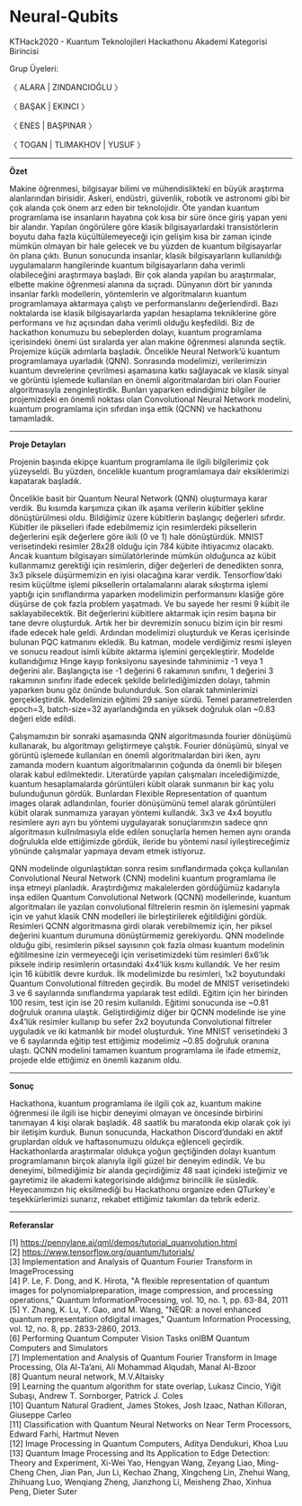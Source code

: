 # Neural-Qubits

KTHack2020 - Kuantum Teknolojileri Hackathonu Akademi Kategorisi Birincisi

Grup Üyeleri:

〈 ALARA | ZINDANCIOĞLU 〉

〈 BAŞAK | EKINCI 〉

〈 ENES | BAŞPINAR 〉

〈 TOGAN | TLIMAKHOV | YUSUF 〉

------------------------------------------------------------------------------------------------------------------------------------

**Özet**

Makine öğrenmesi, bilgisayar bilimi ve mühendislikteki en büyük araştırma alanlarından birisidir. Askeri, endüstri, güvenlik, robotik ve astronomi gibi bir çok alanda çok önem arz eden bir teknolojidir. Öte yandan kuantum programlama ise insanların hayatına çok kısa bir süre önce giriş yapan yeni bir alandır. Yapılan öngörülere göre klasik bilgisayarlardaki transistörlerin boyutu daha fazla küçültülemeyeceği için gelişim kısa bir zaman içinde mümkün olmayan bir hale gelecek ve bu yüzden de kuantum bilgisayarlar ön plana çıktı. 
Bunun sonucunda insanlar, klasik bilgisayarların kullanıldığı uygulamaların hangilerinde kuantum bilgisayarların daha verimli olabileceğini araştırmaya başladı. Bir çok alanda yapılan bu araştırmalar, elbette makine öğrenmesi alanına da sıçradı. Dünyanın dört bir yanında insanlar farklı modellerin, yöntemlerin ve algoritmaların kuantum programlamaya aktarmaya çalıştı ve performanslarını değerlendirdi. Bazı noktalarda ise klasik bilgisayarlarda yapılan hesaplama tekniklerine göre performans ve hız açısından daha verimli olduğu keşfedildi.
Biz de hackathon konumuzu bu sebeplerden dolayı, kuantum programlama içerisindeki önemi üst sıralarda yer alan makine öğrenmesi alanında seçtik. Projemize küçük adımlarla başladık. Öncelikle Neural Network’ü kuantum programlamaya uyarladık (QNN). Sonrasında modelimizi, verilerimizin kuantum devrelerine çevrilmesi aşamasına katkı sağlayacak ve klasik sinyal ve görüntü işlemede kullanılan en önemli algoritmalardan biri olan Fourier algoritmasıyla zenginleştirdik. Bunları yaparken edindiğimiz bilgiler ile projemizdeki en önemli noktası olan Convolutional Neural Network modelini, kuantum programlama için sıfırdan inşa ettik (QCNN) ve hackathonu tamamladık.

------------------------------------------------------------------------------------------------------------------------------------

**Proje Detayları**

Projenin başında ekipçe kuantum programlama ile ilgili bilgilerimiz çok yüzeyseldi. Bu yüzden, öncelikle kuantum programlamaya dair eksiklerimizi kapatarak başladık.  

Öncelikle basit bir Quantum Neural Network (QNN) oluşturmaya karar verdik. Bu kısımda karşımıza çıkan ilk aşama verilerin kübitler şekline dönüştürülmesi oldu. Bildiğimiz üzere kübitlerin başlangıç değerleri sıfırdır. Kübitler ile pikselleri ifade edebilmemiz için resimlerdeki piksellerin değerlerini eşik değerlere göre ikili (0 ve 1) hale dönüştürdük. MNIST verisetindeki resimler 28x28 olduğu için 784 kübite ihtiyacımız olacaktı. Ancak kuantum bilgisayarı simülatörlerinde mümkün olduğunca az kübit kullanmamız gerektiği için resimlerin, diğer değerleri de denedikten sonra, 3x3 piksele düşürmemizin en iyisi olacağına karar verdik. Tensorflow’daki resim küçültme işlemi piksellerin ortalamalarını alarak sıkıştırma işlemi yaptığı için sınıflandırma yaparken modelimizin performansını klasiğe göre düşürse de çok fazla problem yaşatmadı. Ve bu sayede her resmi 9 kübit ile saklayabilecektik. Bit değerlerini kübitlere aktarmak için resim başına bir tane devre oluşturduk. Artık her bir devremizin sonucu bizim için bir resmi ifade edecek hale geldi. Ardından modelimizi oluşturduk ve Keras içerisinde bulunan PQC katmanını ekledik. Bu katman, modele verdiğimiz resmi işleyen ve sonucu readout isimli kübite aktarma işlemini gerçekleştirir. Modelde kullandığımız Hinge kayıp fonksiyonu sayesinde tahminimiz -1 veya 1 değerini alır. Başlangıçta ise -1 değerini 6 rakamının sınıfını, 1 değerini 3 rakamının sınıfını ifade edecek şekilde belirlediğimizden dolayı, tahmin yaparken bunu göz önünde bulundurduk. Son olarak tahminlerimizi gerçekleştirdik. Modelimizin eğitimi 29 saniye sürdü. Temel parametrelerden epoch=3, batch-size=32 ayarlandığında en yüksek doğruluk olan ~0.83 değeri elde edildi.    

Çalışmamızın bir sonraki aşamasında QNN algoritmasında fourier dönüşümü kullanarak, bu algoritmayı geliştirmeye çalıştık. Fourier dönüşümü, sinyal ve görüntü işlemede kullanılan en önemli algoritmalardan biri iken, aynı zamanda modern kuantum algoritmalarının çoğunda da önemli bir bileşen olarak kabul edilmektedir. Literatürde yapılan çalışmaları incelediğimizde, kuantum hesaplamalarda görüntüleri kübit olarak sunmanın bir kaç yolu bulunduğunun gördük. Bunlardan Flexible Representation of quantum images olarak adlandırılan, fourier dönüşümünü temel alarak görüntüleri kübit olarak sunmamıza yarayan yöntemi kullandık. 3x3 ve 4x4 boyutlu resimlere ayrı ayrı bu yöntemi uygulayarak sonuçlarımızın sadece qnn algoritmasın kullnılmasıyla elde edilen sonuçlarla hemen hemen aynı oranda doğrulukla elde ettiğimizde gördük, ileride bu yöntemi nasıl iyileştireceğimiz yönünde çalışmalar yapmaya devam etmek istiyoruz.  

QNN modelinde olgunlaştıktan sonra resim sınıflandırmada çokça kullanılan Convolutional Neural Network (CNN) modelini kuantum programlama ile inşa etmeyi planladık. Araştırdığımız makalelerden gördüğümüz kadarıyla inşa edilen Quantum Convolutional Network (QCNN) modellerinde, kuantum algoritmaları ile yazılan convolutional filtrelerin resmin ön işlemesini yapmak için ve yahut klasik CNN modelleri ile birleştirilerek eğitildiğini gördük. Resimleri QCNN algoritmasına girdi olarak verebilmemiz için, her piksel değerini kuantum durumuna dönüştürmemiz gerekiyordu. QNN modelinde olduğu gibi, resimlerin piksel sayısının çok fazla olması kuantum modelinin eğitilmesine izin vermeyeceği için verisetimizdeki tüm resimleri 6x6’lık piksele indirip resimlerin ortasındaki 4x4’lük kısmı kullandık. Ve her resim için 16 kübitlik devre kurduk. İlk modelimizde bu resimleri, 1x2 boyutundaki Quantum Convolutional filtreden geçirdik. Bu model de MNIST verisetindeki 3 ve 6 sayılarında sınıflandırma yapılarak test edildi. Eğitim için her birinden 100 resim, test için ise 20 resim kullanıldı. Eğitimi sonucunda ise ~0.81 doğruluk oranına ulaştık. Geliştirdiğimiz diğer bir QCNN modelinde ise yine 4x4’lük resimler kullanıp bu sefer 2x2 boyutunda Convolutional filtreler uyguladık ve iki katmanlık bir model oluşturduk. Yine MNIST verisetindeki 3 ve 6 sayılarında eğitip test ettiğimiz modelimiz ~0.85 doğruluk oranına ulaştı. QCNN modelini tamamen kuantum programlama ile ifade etmemiz, projede elde ettiğimiz en önemli kazanım oldu. 

------------------------------------------------------------------------------------------------------------------------------------

**Sonuç**

Hackathona, kuantum programlama ile ilgili çok az, kuantum makine öğrenmesi ile ilgili ise hiçbir deneyimi olmayan ve öncesinde birbirini tanımayan 4 kişi olarak başladık. 48 saatlik bu maratonda ekip olarak çok iyi bir iletişim kurduk. Bunun sonucunda, Hackathon Discord’dundaki en aktif gruplardan olduk ve haftasonumuzu oldukça eğlenceli geçirdik. Hackathonlarda araştırmalar oldukça yoğun geçtiğinden dolayı kuantum programlamanın birçok alanıyla ilgili güzel bir deneyim edindik. Ve bu deneyimi, bilmediğimiz bir alanda geçirdiğimiz 48 saat içindeki isteğimiz ve gayretimiz ile akademi kategorisinde aldığımız birincilik ile süsledik. Heyecanımızın hiç eksilmediği bu Hackathonu organize eden QTurkey'e teşekkürlerimizi sunarız, rekabet ettiğimiz takımları da tebrik ederiz.

------------------------------------------------------------------------------------------------------------------------------------

**Referanslar**

[1] https://pennylane.ai/qml/demos/tutorial_quanvolution.html  
[2] https://www.tensorflow.org/quantum/tutorials/  
[3] Implementation and Analysis of Quantum Fourier Transform in ImageProcessing  
[4] P. Le, F. Dong, and K. Hirota, "A flexible representation of quantum images for polynomialpreparation, image compression, and processing operations," Quantum InformationProcessing, vol. 10, no. 1, pp. 63-84, 2011  
[5] Y. Zhang, K. Lu, Y. Gao, and M. Wang, "NEQR: a novel enhanced quantum representation ofdigital images," Quantum Information Processing, vol. 12, no. 8, pp. 2833-2860, 2013.  
[6] Performing Quantum Computer Vision Tasks onIBM Quantum Computers and Simulators  
[7] Implementation and Analysis of Quantum Fourier Transform in Image Processing, Ola Al-Ta’ani, Ali Mohammad Alqudah, Manal Al-Bzoor  
[8] Quantum neural network, M.V.Altaisky  
[9] Learning the quantum algorithm for state overlap, Lukasz Cincio, Yiğit Subaşı, Andrew T. Sornborger, Patrick J. Coles  
[10] Quantum Natural Gradient, James Stokes, Josh Izaac, Nathan Killoran, Giuseppe Carleo  
[11] Classification with Quantum Neural Networks on Near Term Processors, Edward Farhi, Hartmut Neven  
[12] Image Processing in Quantum Computers, Aditya Dendukuri, Khoa Luu  
[13] Quantum Image Processing and Its Application to Edge Detection: Theory and Experiment, Xi-Wei Yao, Hengyan Wang, Zeyang Liao, Ming-Cheng Chen, Jian Pan, Jun Li, Kechao Zhang, Xingcheng Lin, Zhehui Wang, Zhihuang Luo, Wenqiang Zheng, Jianzhong Li, Meisheng Zhao, Xinhua Peng, Dieter Suter  

